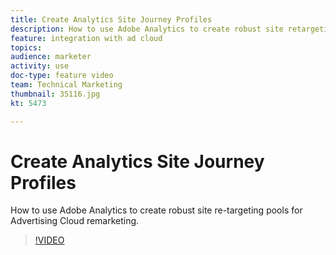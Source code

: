```yaml
---
title: Create Analytics Site Journey Profiles
description: How to use Adobe Analytics to create robust site retargeting pools for Advertising Cloud remarketing.
feature: integration with ad cloud
topics: 
audience: marketer
activity: use
doc-type: feature video
team: Technical Marketing
thumbnail: 35116.jpg
kt: 5473

---
```


# Create Analytics Site Journey Profiles

How to use Adobe Analytics to create robust site re-targeting pools for Advertising Cloud remarketing.

>[!VIDEO](https://video.tv.adobe.com/v/35116/?quality=12&learn=on)
